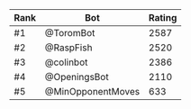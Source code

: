 Rank|Bot|Rating
---|---|---
#1|@ToromBot|2587
#2|@RaspFish|2520
#3|@colinbot|2386
#4|@OpeningsBot|2110
#5|@MinOpponentMoves|633
